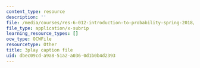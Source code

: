 ```yaml
---
content_type: resource
description: ''
file: /media/courses/res-6-012-introduction-to-probability-spring-2018/dbec09cda9a851a2a0360d1b0b4d2393_ArfHGPHL8kU.vtt
file_type: application/x-subrip
learning_resource_types: []
ocw_type: OCWFile
resourcetype: Other
title: 3play caption file
uid: dbec09cd-a9a8-51a2-a036-0d1b0b4d2393
---
```


